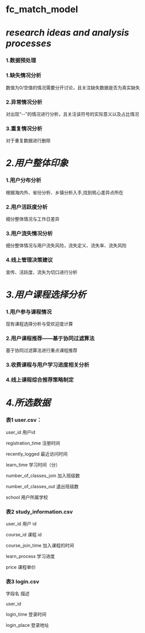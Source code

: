 # fc_match_model
# **_research ideas and analysis processes_**
### **1.数据预处理**
### **1.缺失情况分析**

数值为0/空值的情况需要分开讨论，且关注缺失数据是否为真实缺失

### **2.异常情况分析**

对出现“--”的情况进行分析，且关注该符号的实际意义以及占比情况

### 3.重复情况分析

对于重复数据进行删除

# **_2.用户整体印象_**
### 1.用户分布分析

根据海内外、省份分析、乡镇分析入手,找到核心差异点所在

### 2.用户活跃度分析

细分整体情况与工作日差异

### 3.用户流失情况分析

细分整体情况与用户流失风险，流失定义、流失率、流失风险

### 4.线上管理决策建议

宣传、活跃度、流失为切口进行分析

# **_3.用户课程选择分析_**

### 1.用户参与课程情况

现有课程选择分析与受欢迎度计算

### 2.用户课程推荐——基于协同过滤算法

基于协同过滤算法进行重点课程推荐

### 3.收费课程与用户学习进度相关分析

### 4.线上课程综合推荐策略制定

# **_4.所选数据_**
### 表1 user.csv：
user_id 用户id

registration_time 注册时间

recently_logged 最近访问时间

learn_time 学习时间（分）

number_of_classes_join 加入班级数

number_of_classes_out 退出班级数

school 用户所属学校

### 表2 study_information.csv
user_id 用户 id

course_id 课程 id

course_join_time 加入课程的时间

learn_process 学习进度

price 课程单价

### 表3 login.csv 
字段名 描述

user_id 

login_time 登录时间

login_place 登录地址

